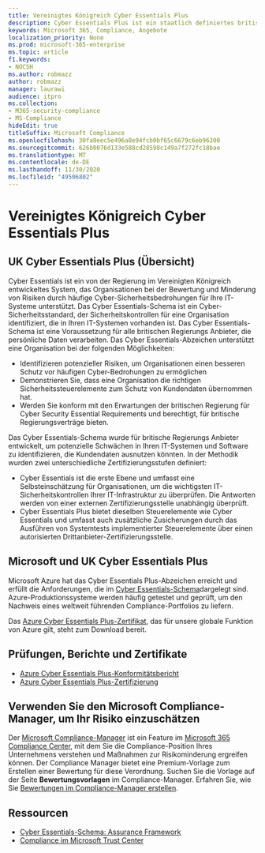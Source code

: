 ```yaml
---
title: Vereinigtes Königreich Cyber Essentials Plus
description: Cyber Essentials Plus ist ein staatlich definiertes britisches System, das Organisationen dabei unterstützt, gegen häufige Cyber-Sicherheitsbedrohungen zu schützen.
keywords: Microsoft 365, Compliance, Angebote
localization_priority: None
ms.prod: microsoft-365-enterprise
ms.topic: article
f1.keywords:
- NOCSH
ms.author: robmazz
author: robmazz
manager: laurawi
audience: itpro
ms.collection:
- M365-security-compliance
- MS-Compliance
hideEdit: true
titleSuffix: Microsoft Compliance
ms.openlocfilehash: 30fa8eec5e496a8e94fcb0bf65c6679c6eb96300
ms.sourcegitcommit: 626b0076d133e588cd28598c149a7f272fc18bae
ms.translationtype: MT
ms.contentlocale: de-DE
ms.lasthandoff: 11/30/2020
ms.locfileid: "49506802"
---
```

# <a name="united-kingdom-cyber-essentials-plus"></a>Vereinigtes Königreich Cyber Essentials Plus

## <a name="uk-cyber-essentials-plus-overview"></a>UK Cyber Essentials Plus (Übersicht)

Cyber Essentials ist ein von der Regierung im Vereinigten Königreich entwickeltes System, das Organisationen bei der Bewertung und Minderung von Risiken durch häufige Cyber-Sicherheitsbedrohungen für Ihre IT-Systeme unterstützt. Das Cyber Essentials-Schema ist ein Cyber-Sicherheitsstandard, der Sicherheitskontrollen für eine Organisation identifiziert, die in Ihren IT-Systemen vorhanden ist. Das Cyber Essentials-Schema ist eine Voraussetzung für alle britischen Regierungs Anbieter, die persönliche Daten verarbeiten. Das Cyber Essentials-Abzeichen unterstützt eine Organisation bei der folgenden Möglichkeiten:

- Identifizieren potenzieller Risiken, um Organisationen einen besseren Schutz vor häufigen Cyber-Bedrohungen zu ermöglichen
- Demonstrieren Sie, dass eine Organisation die richtigen Sicherheitssteuerelemente zum Schutz von Kundendaten übernommen hat.
- Werden Sie konform mit den Erwartungen der britischen Regierung für Cyber Security Essential Requirements und berechtigt, für britische Regierungsverträge bieten.

Das Cyber Essentials-Schema wurde für britische Regierungs Anbieter entwickelt, um potenzielle Schwächen in Ihren IT-Systemen und Software zu identifizieren, die Kundendaten ausnutzen könnten. In der Methodik wurden zwei unterschiedliche Zertifizierungsstufen definiert:

- Cyber Essentials ist die erste Ebene und umfasst eine Selbsteinschätzung für Organisationen, um die wichtigsten IT-Sicherheitskontrollen Ihrer IT-Infrastruktur zu überprüfen. Die Antworten werden von einer externen Zertifizierungsstelle unabhängig überprüft.
- Cyber Essentials Plus bietet dieselben Steuerelemente wie Cyber Essentials und umfasst auch zusätzliche Zusicherungen durch das Ausführen von Systemtests implementierter Steuerelemente über einen autorisierten Drittanbieter-Zertifizierungsstelle.

## <a name="microsoft-and-uk-cyber-essentials-plus"></a>Microsoft und UK Cyber Essentials Plus

Microsoft Azure hat das Cyber Essentials Plus-Abzeichen erreicht und erfüllt die Anforderungen, die im [Cyber Essentials-Schema](https://go.microsoft.com/fwlink/p/?linkid=2099398)dargelegt sind. Azure-Produktionssysteme werden häufig getestet und geprüft, um den Nachweis eines weltweit führenden Compliance-Portfolios zu liefern.

Das [Azure Cyber Essentials Plus-Zertifikat](https://aka.ms/AzureCyberEPlusCert), das für unsere globale Funktion von Azure gilt, steht zum Download bereit.

## <a name="audits-reports-and-certificates"></a>Prüfungen, Berichte und Zertifikate

- [Azure Cyber Essentials Plus-Konformitätsbericht](https://aka.ms/AzureCyberEPlusReport)
- [Azure Cyber Essentials Plus-Zertifizierung](https://aka.ms/AzureCyberEPlusCert)

## <a name="use-microsoft-compliance-manager-to-assess-your-risk"></a>Verwenden Sie den Microsoft Compliance-Manager, um Ihr Risiko einzuschätzen

Der [Microsoft Compliance-Manager](https://docs.microsoft.com/microsoft-365/compliance/compliance-manager) ist ein Feature im [Microsoft 365 Compliance Center](https://docs.microsoft.com/microsoft-365/compliance/microsoft-365-compliance-center), mit dem Sie die Compliance-Position Ihres Unternehmens verstehen und Maßnahmen zur Risikominderung ergreifen können. Der Compliance Manager bietet eine Premium-Vorlage zum Erstellen einer Bewertung für diese Verordnung. Suchen Sie die Vorlage auf der Seite **Bewertungsvorlagen** im Compliance-Manager. Erfahren Sie, wie Sie [Bewertungen im Compliance-Manager erstellen](https://docs.microsoft.com/microsoft-365/compliance/compliance-manager-assessments).

## <a name="resources"></a>Ressourcen

- [Cyber Essentials-Schema: Assurance Framework](https://www.cyberaware.gov.uk/cyberessentials/files/assurance-framework.pdf)
- [Compliance im Microsoft Trust Center](https://www.microsoft.com/trust-center/compliance/compliance-overview)
